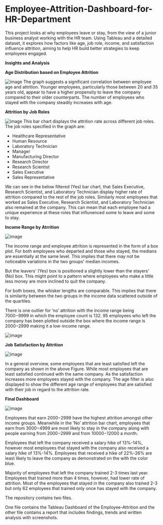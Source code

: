 # Employee-Attrition-Dashboard-for-HR-Department
This project looks at why employees leave or stay, from the view of a junior business analyst working with the HR team. Using Tableau and a detailed dataset, it explores how factors like age, job role, income, and satisfaction influence attrition, aiming to help HR build better strategies to keep employees engaged.

**Insights and Analysis**

**Age Distribution based on Employee Attrition**

![image](https://github.com/user-attachments/assets/3b33cefb-8888-4250-aede-c1a8836d16ad)
The graph suggests a significant correlation between employee age and attrition. Younger employees, particularly those between 20 and 35 years old, appear to have a higher propensity to leave the company compared to their older counterparts. The number of employees who stayed with the company steadily increases with age.


**Attrition by Job Roles**

![image](https://github.com/user-attachments/assets/7947e5ec-e02b-42d1-a958-100d0b4e26ef)
This bar chart displays the attrition rate across different job roles. The job roles specified in the graph are: 
-	Healthcare Representative 
-	Human Resource 
-	Laboratory Technician 
-	Manager 
-	Manufacturing Director 
-	Research Director 
-	Research Scientist 
-	Sales Executive
-	Sales Representative 

We can see in the below filtered (Yes) bar chart, that Sales Executive, Research Scientist, and Laboratory Technician display higher rate of attrition compared to the rest of the job roles.
Similarly most employees that worked as Sales Executive, Research Scientist, and Laboratory Technician also remained at the company. This can mean that each employee had a unique experience at these roles that influnenced some to leave and some to stay. 

**Income Range by Atrrition**

![image](https://github.com/user-attachments/assets/ca6ca200-f123-4344-a4e8-24dc71f1d8db)

The income range and employee attrition is represented in the form of a box plot. 
For both employees who departed and those who stayed, the medians are essentially at the same level. This implies that there may not be noticeable variations in the two groups' median incomes.

But the leavers' (Yes) box is positioned a slightly lower than the stayers' (No) box. This might point to a pattern where employees who make a little less money are more inclined to quit the company.

For both boxes, the whisker lengths are comparable. This implies that there is similarity between the two groups in the income data scattered outside of the quartiles.

There is one outlier for ‘no’ attrition with the income range being $7000-$9999 in which the employee count is 132. 95 employees who left the company has been plotted outside the box where the income range is $2000-$2999 making it a low-income range.

![image](https://github.com/user-attachments/assets/527ce797-88d1-4858-b5c2-5b0f6582f9c3)


**Job Satisfaction by Attrition**

![image](https://github.com/user-attachments/assets/53a9c236-892d-4efe-a624-996fe986d90b)

In a general overview, some employees that are least satisfied left the company as shown in the above Figure. While most employees that are least satisfied continued with the same company. As the satisfaction increases more employees stayed with the company. The age filter is also displayed to show the different age range of employees that are satisfied with their job in regard to the attrition rate. 

**Final Dashboard**

![image](https://github.com/user-attachments/assets/9c5ae02a-8fc2-405d-85ba-7ea0698157e3)

Employees that earn $2000-$2999 have the highest attrition amongst other income groups. Meanwhile in the ‘No’ attrition bar chart, employees that earn from $3000-$4999 are most likely to stay in the company along with people earning from $2000-$2999 and from $10000-$12000 a month. 

Employees that left the company received a salary hike of 13%-14%, however most employees that stayed with the company also received a salary hike of 13%-14%. 
Employees that received a hike of 22%-26% are least likely to leave the company as demonstrated on the with the color blue.  

Majority of employees that left the company trained 2-3 times last year. Employees that trained more than 4 times, however, had lower rate of attrition. 
Most of the employees that stayed in the company also trained 2-3 but only 62 employees that trained only once has stayed with the company. 



The repository contains two files.

One file contains the Tableau Dashboard of the Employee-Attrition and the other file contains a report that includes findings, trends and written analysis with screenshots.


